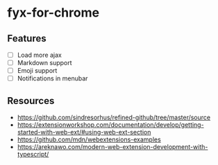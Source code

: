 # fyx-for-chrome

## Features

- [ ] Load more ajax
- [ ] Markdown support
- [ ] Emoji support
- [ ] Notifications in menubar

## Resources
- https://github.com/sindresorhus/refined-github/tree/master/source
- https://extensionworkshop.com/documentation/develop/getting-started-with-web-ext/#using-web-ext-section
- https://github.com/mdn/webextensions-examples
- https://areknawo.com/modern-web-extension-development-with-typescript/
